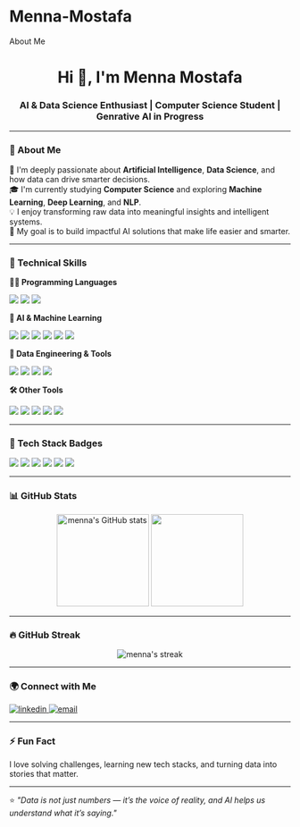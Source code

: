 # Menna-Mostafa
About Me
<h1 align="center">Hi 👋, I'm Menna Mostafa</h1>
<h3 align="center">AI & Data Science Enthusiast | Computer Science Student | Genrative AI in Progress</h3>

---

### 💫 About Me
🌱 I'm deeply passionate about **Artificial Intelligence**, **Data Science**, and how data can drive smarter decisions.  
🎓 I'm currently studying **Computer Science** and exploring **Machine Learning**, **Deep Learning**, and **NLP**.  
💡 I enjoy transforming raw data into meaningful insights and intelligent systems.  
🚀 My goal is to build impactful AI solutions that make life easier and smarter.  

---

### 🧠 Technical Skills

**👩‍💻 Programming Languages**
<p align="left">
  <img src="https://img.shields.io/badge/Python-3776AB?style=flat&logo=python&logoColor=white" />
  <img src="https://img.shields.io/badge/SQL-336791?style=flat&logo=postgresql&logoColor=white" />
  <img src="https://img.shields.io/badge/C++-00599C?style=flat&logo=cplusplus&logoColor=white" />
</p>

**🤖 AI & Machine Learning**
<p align="left">
  <img src="https://img.shields.io/badge/TensorFlow-FF6F00?style=flat&logo=tensorflow&logoColor=white" />
  <img src="https://img.shields.io/badge/Keras-D00000?style=flat&logo=keras&logoColor=white" />
  <img src="https://img.shields.io/badge/Scikit--learn-F7931E?style=flat&logo=scikitlearn&logoColor=white" />
  <img src="https://img.shields.io/badge/Pandas-150458?style=flat&logo=pandas&logoColor=white" />
  <img src="https://img.shields.io/badge/NumPy-013243?style=flat&logo=numpy&logoColor=white" />
  <img src="https://img.shields.io/badge/Matplotlib-11557C?style=flat&logo=plotly&logoColor=white" />
</p>

**🧩 Data Engineering & Tools**
<p align="left">
  <img src="https://img.shields.io/badge/Microsoft%20SQL%20Server-CC2927?style=flat&logo=microsoftsqlserver&logoColor=white" />
  <img src="https://img.shields.io/badge/SSIS-0078D7?style=flat&logo=microsoft&logoColor=white" />
  <img src="https://img.shields.io/badge/Azure%20SQL%20Database-0078D4?style=flat&logo=microsoftazure&logoColor=white" />
  <img src="https://img.shields.io/badge/ETL-4CAF50?style=flat&logo=data:image/svg+xml;base64,PHN2ZyBmaWxsPSJ3aGl0ZSIgcm9sZT0iaW1nIiB2aWV3Qm94PSIwIDAgMjQgMjQiIHhtbG5zPSJodHRwOi8vd3d3LnczLm9yZy8yMDAwL3N2ZyI+PHBhdGggZD0iTTggNnYySDZ2MTBoMTJWMThoLTJ2Mkg4eiIvPjxwYXRoIGQ9Ik0yMCAxMmgtNHYySDl2LTJoLTJWOGgydjJoNnYtMmgydjR6Ii8+PC9zdmc+" />
</p>

**🛠️ Other Tools**
<p align="left">
  <img src="https://img.shields.io/badge/Git-F05032?style=flat&logo=git&logoColor=white" />
  <img src="https://img.shields.io/badge/GitHub-181717?style=flat&logo=github&logoColor=white" />
  <img src="https://img.shields.io/badge/Jupyter-F37626?style=flat&logo=jupyter&logoColor=white" />
  <img src="https://img.shields.io/badge/VS%20Code-0078D4?style=flat&logo=visualstudiocode&logoColor=white" />
  <img src="https://img.shields.io/badge/Anaconda-44A833?style=flat&logo=anaconda&logoColor=white" />
</p>

---


### 🌟 Tech Stack Badges
<p align="left">
  <img src="https://img.shields.io/badge/Python-3776AB?style=flat&logo=python&logoColor=white" />
  <img src="https://img.shields.io/badge/TensorFlow-FF6F00?style=flat&logo=tensorflow&logoColor=white" />
  <img src="https://img.shields.io/badge/Keras-D00000?style=flat&logo=keras&logoColor=white" />
  <img src="https://img.shields.io/badge/Scikit--learn-F7931E?style=flat&logo=scikitlearn&logoColor=white" />
  <img src="https://img.shields.io/badge/Azure-0078D4?style=flat&logo=microsoftazure&logoColor=white" />
  <img src="https://img.shields.io/badge/SQL%20Server-CC2927?style=flat&logo=microsoftsqlserver&logoColor=white" />
</p>

---

### 📊 GitHub Stats
<p align="center">
  <img src="https://github-readme-stats.vercel.app/api?username=Mennamostafa14&show_icons=true&theme=radical" alt="menna's GitHub stats" height="165"/>
  <img src="https://github-readme-stats.vercel.app/api/top-langs/?username=menna-mostafa&layout=compact&theme=radical" height="165" />
</p>




---

### 🔥 GitHub Streak
<p align="center">
  <img src="https://streak-stats.demolab.com?user=menna-mostafa&theme=radical&hide_border=true" alt="menna's streak" />
</p>

---

### 🌍 Connect with Me
<p align="left">
  <a href="https://www.linkedin.com/in/menna-mostafa" target="_blank">
    <img src="https://img.shields.io/badge/LinkedIn-0077B5?style=flat&logo=linkedin&logoColor=white" alt="linkedin" />
  </a>
  <a href="mailto:mennamo142005.gmail.com" target="_blank">
    <img src="https://img.shields.io/badge/Email-D14836?style=flat&logo=gmail&logoColor=white" alt="email" />
  </a>
</p>

---

### ⚡ Fun Fact
I love solving challenges, learning new tech stacks, and turning data into stories that matter.  

---

⭐️ *"Data is not just numbers — it’s the voice of reality, and AI helps us understand what it’s saying."*
